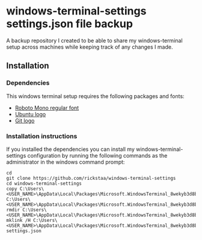 # windows-terminal-settings settings.json file backup

A backup repository I created to be able to share my windows-terminal setup across machines while keeping track of any changes I made.

## Installation

### Dependencies
This windows terminal setup requires the following packages and fonts:

- [Roboto Mono regular font](https://fonts.google.com/specimen/Roboto+Mono?selection.family=Roboto+Mono:100,100i,300,300i,400,400i,500,500i,700,700i)
- [Ubuntu logo](http://bit.ly/2LzTHlp)
- [Git logo](http://bit.ly/2RvDly3)

### Installation instructions
If you installed the dependencies you can install my windows-terminal-settings configuration by running the following commands as the administrator in the windows command prompt:

```Batchfile
cd
git clone https://github.com/rickstaa/windows-terminal-settings
cd windows-terminal-settings
copy C:\Users\<USER_NAME>\AppData\Local\Packages\Microsoft.WindowsTerminal_8wekyb3d8bbwe\LocalState\settings.json C:\Users\<USER_NAME>\AppData\Local\Packages\Microsoft.WindowsTerminal_8wekyb3d8bbwe\LocalState\settings.json.bak
rmdir C:\Users\<USER_NAME>\AppData\Local\Packages\Microsoft.WindowsTerminal_8wekyb3d8bbwe\LocalState\settings.json
mklink /H C:\Users\<USER_NAME>\AppData\Local\Packages\Microsoft.WindowsTerminal_8wekyb3d8bbwe\LocalState\settings.json settings.json
```

